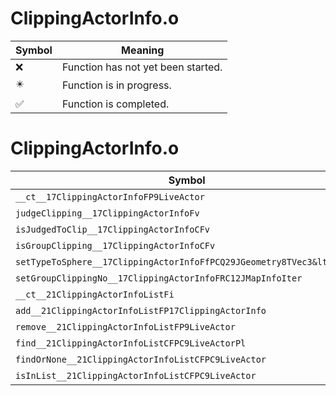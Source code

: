 # ClippingActorInfo.o
| Symbol | Meaning 
| ------------- | ------------- 
| :x: | Function has not yet been started. 
| :eight_pointed_black_star: | Function is in progress. 
| :white_check_mark: | Function is completed. 


# ClippingActorInfo.o
| Symbol | Decompiled? |
| ------------- | ------------- |
| `__ct__17ClippingActorInfoFP9LiveActor` | :white_check_mark: |
| `judgeClipping__17ClippingActorInfoFv` | :white_check_mark: |
| `isJudgedToClip__17ClippingActorInfoCFv` | :white_check_mark: |
| `isGroupClipping__17ClippingActorInfoCFv` | :white_check_mark: |
| `setTypeToSphere__17ClippingActorInfoFfPCQ29JGeometry8TVec3&lt;f&gt;` | :white_check_mark: |
| `setGroupClippingNo__17ClippingActorInfoFRC12JMapInfoIter` | :x: |
| `__ct__21ClippingActorInfoListFi` | :white_check_mark: |
| `add__21ClippingActorInfoListFP17ClippingActorInfo` | :white_check_mark: |
| `remove__21ClippingActorInfoListFP9LiveActor` | :x: |
| `find__21ClippingActorInfoListCFPC9LiveActorPl` | :white_check_mark: |
| `findOrNone__21ClippingActorInfoListCFPC9LiveActor` | :x: |
| `isInList__21ClippingActorInfoListCFPC9LiveActor` | :white_check_mark: |
